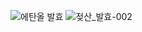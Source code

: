 ![에탄올 발효](https://github.com/user-attachments/assets/7338ac5d-d48f-469a-abd5-b7009e5cf0af)
![젖산_발효-002](https://github.com/user-attachments/assets/3f56c6d0-0d14-42ad-9e5d-f240f0af3ce6)

